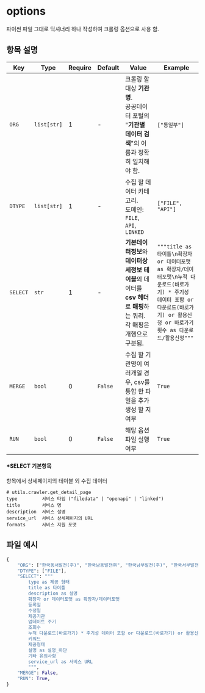 # options

파이썬 파일 그대로 딕셔너리 하나 작성하여 크롤링 옵션으로 사용 함.

## 항목 설명

|Key|Type|Require|Default|Value|Example|
|-|-|-|-|-|-|
|`ORG`|`list[str]`|1|-|크롤링 할 대상 **기관명**.<br>공공데이터 포털의 "**기관별 데이터 검색**"의 이름과 정확히 일치해야 함.|`["통일부"]`|
|`DTYPE`|`list[str]`|1|-|수집 할 데이터 카테고리.<br>도메인: `FILE`, `API`, `LINKED`|`["FILE", "API"]`|
|`SELECT`|`str`|1|-|**기본데이터정보**와 **데이터상세정보 테이블**의 데이터를 **csv 헤더**로 **매핑**하는 쿼리. 각 매핑은 개행으로 구분됨.|`"""title as 타이틀\n확장자 or 데이터포맷 as 확장자/데이터포맷\n누적 다운로드(바로가기) * 주기성 데이터 포함 or 다운로드(바로가기) or 활용신청 or 바로가기 횟수 as 다운로드/활용신청"""`|
|`MERGE`|`bool`|0|`False`|수집 할 기관명이 여러개일 경우, csv를 통합 한 파일을 추가생성 할 지 여부|`True`|
|`RUN`|`bool`|0|`False`|해당 옵션파일 실행 여부|`True`|


#### *SELECT 기본항목

항목에서 상세페이지의 테이블 외 수집 데이터
```
# utils.crawler.get_detail_page
type         서비스 타입 ("filedata" | "openapi" | "linked")
title        서비스 명
description  서비스 설명
service_url  서비스 상세페이지의 URL
formats      서비스 지원 포맷
```


## 파일 예시

```python
{
    "ORG": ["한국동서발전(주)", "한국남동발전㈜", "한국남부발전(주)", "한국서부발전(주)", "한국중부발전(주)"],
    "DTYPE": ["FILE"],
    "SELECT": """
        type as 제공 형태
        title as 타이틀
        description as 설명
        확장자 or 데이터포맷 as 확장자/데이터포맷
        등록일
        수정일
        제공기관
        업데이트 주기
        조회수
        누적 다운로드(바로가기) * 주기성 데이터 포함 or 다운로드(바로가기) or 활용신청 or 바로가기 횟수 as 다운로드/활용신청
        키워드
        제공형태
        설명 as 설명_하단
        기타 유의사항
        service_url as 서비스 URL
        """,
    "MERGE": False,
    "RUN": True,
}
```